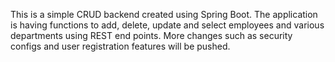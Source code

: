 This is a simple CRUD backend created using Spring Boot. The application is having functions to add, delete, update and select employees and various departments using REST end points. More changes such as security configs and user registration features will be pushed.
